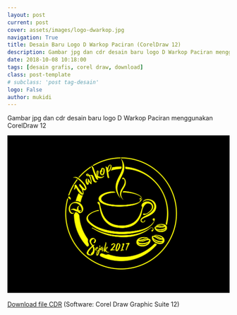 ```yaml
---
layout: post
current: post
cover: assets/images/logo-dwarkop.jpg
navigation: True
title: Desain Baru Logo D Warkop Paciran (CorelDraw 12)
description: Gambar jpg dan cdr desain baru logo D Warkop Paciran menggunakan CorelDraw 12
date: 2018-10-08 10:18:00
tags: [desain grafis, corel draw, download]
class: post-template
# subclass: 'post tag-desain'
logo: False
author: mukidi
---
```

Gambar jpg dan cdr desain baru logo D Warkop Paciran menggunakan CorelDraw 12

![Logo Baru D' Warkop Paciran](assets/images/logo-dwarkop.jpg)

[Download file CDR](assets/zip/dwarkop.zip) (Software: Corel Draw Graphic Suite 12)

